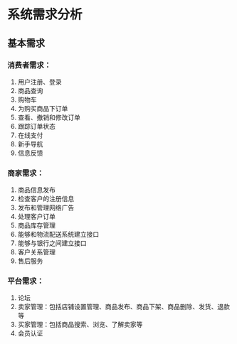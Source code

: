 # 系统需求分析
## 基本需求
### 消费者需求：
1. 用户注册、登录
2. 商品查询
3. 购物车
4. 为购买商品下订单
5. 查看、撤销和修改订单
6. 跟踪订单状态
7. 在线支付
8. 新手导航
9. 信息反馈

### 商家需求：
1. 商品信息发布
2. 检查客户的注册信息
3. 发布和管理网络广告
4. 处理客户订单
5. 商品库存管理
6. 能够和物流配送系统建立接口
7. 能够与银行之间建立接口
8. 客户关系管理
9. 售后服务

### 平台需求：
1. 论坛
2. 卖家管理：包括店铺设置管理、商品发布、商品下架、商品删除、发货、退款等
3. 买家管理：包括商品搜索、浏览、了解卖家等
4. 会员认证
